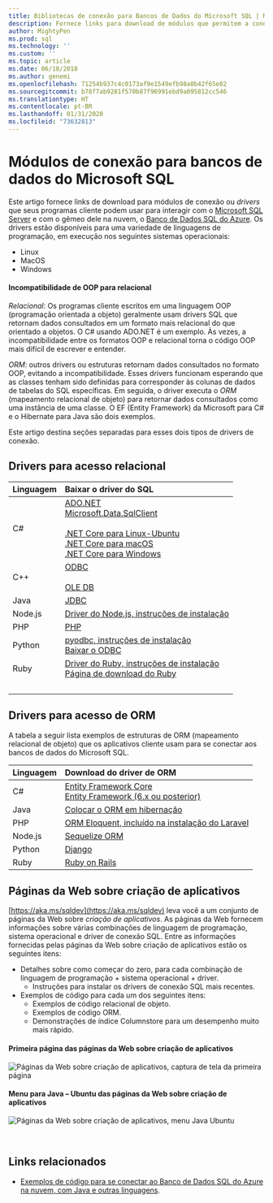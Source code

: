 ```yaml
---
title: Bibliotecas de conexão para Bancos de Dados do Microsoft SQL | Microsoft Docs
description: Fornece links para download de módulos que permitem a conexão ao Microsoft SQL Server e ao Banco de Dados SQL do Azure de uma ampla variedade de linguagens de programação do cliente.
author: MightyPen
ms.prod: sql
ms.technology: ''
ms.custom: ''
ms.topic: article
ms.date: 06/18/2018
ms.author: genemi
ms.openlocfilehash: 71254b937c4c0173af9e1549efb98a0b42f65e02
ms.sourcegitcommit: b78f7ab9281f570b87f96991ebd9a095812cc546
ms.translationtype: HT
ms.contentlocale: pt-BR
ms.lasthandoff: 01/31/2020
ms.locfileid: "73632813"
---
```

# <a name="connection-modules-for-microsoft-sql-databases"></a>Módulos de conexão para bancos de dados do Microsoft SQL

Este artigo fornece links de download para módulos de conexão ou *drivers* que seus programas cliente podem usar para interagir com o [Microsoft SQL Server](../relational-databases/database-features.md) e com o gêmeo dele na nuvem, o [Banco de Dados SQL do Azure](https://docs.microsoft.com/azure/sql-database/). Os drivers estão disponíveis para uma variedade de linguagens de programação, em execução nos seguintes sistemas operacionais:

- Linux
- MacOS
- Windows

#### <a name="oop-to-relational-mismatch"></a>Incompatibilidade de OOP para relacional

*Relacional*: Os programas cliente escritos em uma linguagem OOP (programação orientada a objeto) geralmente usam drivers SQL que retornam dados consultados em um formato mais relacional do que orientado a objetos. O C# usando ADO.NET é um exemplo. Às vezes, a incompatibilidade entre os formatos OOP e relacional torna o código OOP mais difícil de escrever e entender.

*ORM*: outros drivers ou estruturas retornam dados consultados no formato OOP, evitando a incompatibilidade. Esses drivers funcionam esperando que as classes tenham sido definidas para corresponder às colunas de dados de tabelas do SQL específicas. Em seguida, o driver executa o *ORM* (mapeamento relacional de objeto) para retornar dados consultados como uma instância de uma classe. O EF (Entity Framework) da Microsoft para C# e o Hibernate para Java são dois exemplos.

Este artigo destina seções separadas para esses dois tipos de drivers de conexão.

<a name="anchor-20-drivers-relational-access" />

## <a name="drivers-for-relational-access"></a>Drivers para acesso relacional


<!--
Each given Microsoft Download Center page should be enhanced
with a link to the next NEWER version page, on the day that the
original page is no longer the latest because the newer page is being added.
But this policy is not agreed on or observed,
putting the links in the following table at risk for being outdated.

PHP driver in Github.com also uses this FWLink:  https://go.microsoft.com/fwlink/?LinkID=518036 ,
although the FWLink is less precise than is https://github.com/Microsoft/msphpsql/tree/dev#install-unix .
-->

| Linguagem | Baixar o driver do SQL |
| :------- | :---------------------- |
| C# | [ADO.NET](https://www.microsoft.com/net/download/)<br />[Microsoft.Data.SqlClient](https://www.nuget.org/packages/Microsoft.Data.SqlClient/)<br /><br />[.NET Core para Linux-Ubuntu](https://www.microsoft.com/net/core#Ubuntu)<br />[.NET Core para macOS](https://www.microsoft.com/net/core#macos)<br />[.NET Core para Windows](https://www.microsoft.com/net/core) |
| C++ | [ODBC](./odbc/download-odbc-driver-for-sql-server.md)<br /><br />[OLE DB](./oledb/download-oledb-driver-for-sql-server.md) |
| Java | [JDBC](./jdbc/download-microsoft-jdbc-driver-for-sql-server.md) |
| Node.js | [Driver do Node.js, instruções de instalação](./node-js/step-1-configure-development-environment-for-node-js-development.md) |
| PHP | [PHP](./php/download-drivers-php-sql-server.md) |
| Python | [pyodbc, instruções de instalação](./python/pyodbc/step-1-configure-development-environment-for-pyodbc-python-development.md)<br />[Baixar o ODBC](./odbc/download-odbc-driver-for-sql-server.md) |
| Ruby | [Driver do Ruby, instruções de instalação](./ruby/step-1-configure-development-environment-for-ruby-development.md)<br />[Página de download do Ruby](https://rubyinstaller.org/downloads/) |
| &nbsp; | <br /> |

<a name="anchor-40-drivers-orm-access" />

## <a name="drivers-for-orm-access"></a>Drivers para acesso de ORM


A tabela a seguir lista exemplos de estruturas de ORM (mapeamento relacional de objeto) que os aplicativos cliente usam para se conectar aos bancos de dados do Microsoft SQL.


| Linguagem | Download do driver de ORM |
| :------- | :------------------ |
| C# | [Entity Framework Core](https://docs.microsoft.com/ef/core/)<br />[Entity Framework (6.x ou posterior)](https://docs.microsoft.com/ef/) |
| Java | [Colocar o ORM em hibernação](https://hibernate.org/orm)|
| PHP | [ORM Eloquent, incluído na instalação do Laravel](https://laravel.com/docs/) |
| Node.js | [Sequelize ORM](https://docs.sequelizejs.com) |
| Python | [Django](https://www.djangoproject.com/) |
| Ruby | [Ruby on Rails](https://rubyonrails.org/) |


<a name="anchor-60-build-an-app-webpages" />

## <a name="build-an-app-webpages"></a>Páginas da Web sobre criação de aplicativos
[https://aka.ms/sqldev](https://aka.ms/sqldev) leva você a um conjunto de páginas da Web sobre *criação de aplicativos*. As páginas da Web fornecem informações sobre várias combinações de linguagem de programação, sistema operacional e driver de conexão SQL. Entre as informações fornecidas pelas páginas da Web sobre criação de aplicativos estão os seguintes itens:

- Detalhes sobre como começar do zero, para cada combinação de linguagem de programação + sistema operacional + driver.
    - Instruções para instalar os drivers de conexão SQL mais recentes.
- Exemplos de código para cada um dos seguintes itens:
    - Exemplos de código relacional de objeto.
    - Exemplos de código ORM.
    - Demonstrações de índice Columnstore para um desempenho muito mais rápido.

#### <a name="first-page-of-build-an-app-webpages"></a>Primeira página das páginas da Web sobre criação de aplicativos
![Páginas da Web sobre criação de aplicativos, captura de tela da primeira página][image-ref-163-buildanapp-webpages-first-page]

#### <a name="menu-for-java---ubuntu-of-build-an-app-webpages"></a>Menu para Java – Ubuntu das páginas da Web sobre criação de aplicativos
![Páginas da Web sobre criação de aplicativos, menu Java Ubuntu][image-ref-167-buildanapp-webpages-menu-java-ubuntu]

&nbsp;

## <a name="related-links"></a>Links relacionados
- [Exemplos de código para se conectar ao Banco de Dados SQL do Azure na nuvem, com Java e outras linguagens](https://docs.microsoft.com/azure/sql-database/sql-database-connect-query-java).

<!-- Image references -->

[image-ref-163-buildanapp-webpages-first-page]: ./media/homepage-sql-connection-drivers/gm-aka-ms-sqldev-choose-language-g21.png
[image-ref-167-buildanapp-webpages-menu-java-ubuntu]: ./media/homepage-sql-connection-drivers/gm-aka-ms-sqldev-java-ubuntu-c31.png
